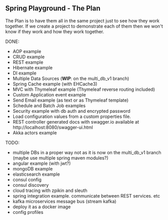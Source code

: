 Spring Playground - The Plan
-
The Plan is to have them all in the same project just to see how they work together. If we create a project to demonstrate each of them then we won't know if they work and how they work together.

DONE:
 - AOP example
 - CRUD example
 - REST example
 - Hibernate example
 - DI example
 - Multiple Data Sources (**WIP**: on the multi_db_v1 branch)
 - Spring Cache example (with EHCache3)
 - MVC with Thymeleaf example (Thymeleaf reverse routing included)
 - Custom Application event example
 - Send Email example (as text or as Thymeleaf template)
 - Schedule and Batch Job examples
 - Security example with db auth and encrypted password
 - Load configuration values from a custom properties file.
 - REST controller generated docs with swagger.io available at http://localhost:8080/swagger-ui.html
 - Akka actors example

TODO:
 - multiple DBs in a proper way not as it is now on the multi_db_v1 branch (maybe use multiple spring maven modules?)
 - angular example (with jwt?)
 - mongoDB example
 - elasticsearch example
 - consul config
 - consul discovery
 - cloud tracing with zpikin and sleuth
 - spring integration example. communicate between REST services. etc
 - kafka microservices message bus (stream kafka)
 - deploy it as a docker image
 - config profiles
 
